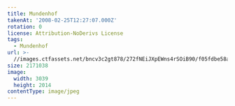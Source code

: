 ```yaml
---
title: Mundenhof
takenAt: '2008-02-25T12:27:07.000Z'
rotation: 0
license: Attribution-NoDerivs License
tags:
  - Mundenhof
url: >-
  //images.ctfassets.net/bncv3c2gt878/272fNEiJXpEWns4rSOiB90/f05fdbe58a4f3ca79987f73f264f0cb6/mundenhof_4560352458_o
size: 2171038
image:
  width: 3039
  height: 2014
contentType: image/jpeg
---
```


